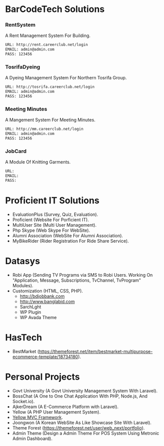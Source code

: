 # BarCodeTech Solutions

### RentSystem
A Rent Management System For Building.
```bash
URL: http://rent.careerclub.net/login
EMAIL: admin@admin.com
PASS: 123456 
```
### TosrifaDyeing
A Dyeing Management System For Northern Tosrifa Group.
```bash
URL: http://tosrifa.careerclub.net/login
EMAIL: admin@admin.com
PASS: 123456
```
### Meeting Minutes
A Mangement System For Meeting Minutes.
```bash
URL: http://mm.careerclub.net/login
EMAIL: admin@admin.com
PASS: 123456
```
### JobCard
A Module Of Knitting Garments. 
```bash
URL: 
EMAIL: 
PASS: 
```

# Proficient IT Solutions

* EvaluationPlus (Survey, Quiz, Evaluation).
* Proficient (Website For Porficient IT).
* MultiUser Site (Multi User Management).
* Php Skype (Web Skype For WebSite).
* Alumni Association (WebSite For Alumni Association).
* MyBikeRider (Rider Registration For Ride Share Service).

# Datasys

* Robi App (Sending TV Programs via SMS to Robi Users. Working On "Application, Message, Subscriptions, TvChannel, TvProgram" Modules).
* Customization (HTML, CSS, PHP).
  - http://bdjobbank.com
  - http://www.banglabid.com
  - SarchLght
  - WP Plugin
  - WP Avada Theme

# HasTech

* BestMarket (https://themeforest.net/item/bestmarket-multipurpose-ecommerce-template/18734180).

# Personal Projects

* Govt University (A Govt University Management System With Laravel).
* BossChat (A One to One Chat Application With PHP, Node.js, And Socket.io).
* AjkerDream (A E-Commerce Platform with Laravel).
* Yellow (A PHP User Management System).
* [Yellow MVC Framework](https://github.com/iarafat/yellow-mvc-framework).
* Joongwon (A Korean WebSite As Like Showcase Site With Laravel).
* Theme Forest (https://themeforest.net/user/web_next/portfolio).
* Admin Theme (Design a Admin Theme For POS System Using Metronic Admin Dashboard).
 
 

